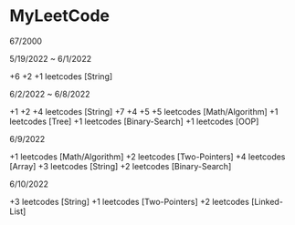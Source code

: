 # MyLeetCode
67/2000

5/19/2022 ~ 6/1/2022

+6 +2 +1 leetcodes [String]

6/2/2022 ~ 6/8/2022

+1 +2 +4 leetcodes [String]
+7 +4 +5 +5 leetcodes [Math/Algorithm]
+1 leetcodes [Tree]
+1 leetcodes [Binary-Search]
+1 leetcodes [OOP]

6/9/2022

+1 leetcodes [Math/Algorithm]
+2 leetcodes [Two-Pointers]
+4 leetcodes [Array]
+3 leetcodes [String]
+2 leetcodes [Binary-Search]

6/10/2022

+3 leetcodes [String]
+1 leetcodes [Two-Pointers]
+2 leetcodes [Linked-List]

